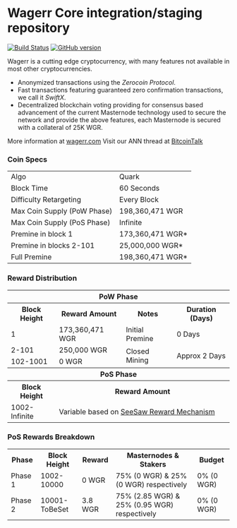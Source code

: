 Wagerr Core integration/staging repository
=====================================

[![Build Status](https://travis-ci.org/wagerr/wagerr.svg?branch=master)](https://travis-ci.org/wagerr/wagerr) [![GitHub version](https://badge.fury.io/gh/wagerr%2Fwagerr.svg)](https://badge.fury.io/gh/wagerr%2Fwagerr)

Wagerr is a cutting edge cryptocurrency, with many features not available in most other cryptocurrencies.
- Anonymized transactions using the _Zerocoin Protocol_.
- Fast transactions featuring guaranteed zero confirmation transactions, we call it _SwiftX_.
- Decentralized blockchain voting providing for consensus based advancement of the current Masternode
  technology used to secure the network and provide the above features, each Masternode is secured
  with a collateral of 25K WGR.

More information at [wagerr.com](http://www.wagerr.com/) Visit our ANN thread at [BitcoinTalk](http://www.bitcointalk.org/index.php?topic=1262920)

### Coin Specs
<table>
<tr><td>Algo</td><td>Quark</td></tr>
<tr><td>Block Time</td><td>60 Seconds</td></tr>
<tr><td>Difficulty Retargeting</td><td>Every Block</td></tr>
<tr><td>Max Coin Supply (PoW Phase)</td><td>198,360,471 WGR</td></tr>
<tr><td>Max Coin Supply (PoS Phase)</td><td>Infinite</td></tr>
<tr><td>Premine in block 1</td><td>173,360,471 WGR*</td></tr>
<tr><td>Premine in blocks 2-101</td><td>25,000,000 WGR*</td></tr>
<tr><td>Full Premine</td><td>198,360,471 WGR*</td></tr>
</table>

### Reward Distribution

<table>
<th colspan=4>PoW Phase</th>
<tr><th>Block Height</th><th>Reward Amount</th><th>Notes</th><th>Duration (Days)</th></tr>
<tr><td>1</td><td>173,360,471 WGR</td><td>Initial Premine</td><td>0 Days</td></tr>
<tr><td>2-101</td><td>250,000 WGR</td><td rowspan=2>Closed Mining</td><td rowspan=2> Approx 2 Days</td></tr>
<tr><td>102-1001</td><td>0 WGR</td></tr>
<tr><th colspan=4>PoS Phase</th></tr>
<tr><th>Block Height</th><th colspan=3>Reward Amount</th></tr>
<tr><td>1002-Infinite</td><td colspan=3>Variable based on <a href="https://pivx.org/knowledge-base/see-saw-rewards-mechanism/">SeeSaw Reward Mechanism</a></td></tr>
</table>

### PoS Rewards Breakdown

<table>
<th>Phase</th><th>Block Height</th><th>Reward</th><th>Masternodes & Stakers</th><th>Budget</th>
<tr><td>Phase 1</td><td>1002-10000</td><td>0 WGR</td><td>75% (0 WGR) & 25% (0 WGR) respectively</td><td>0% (0 WGR)</td></tr>
<tr><td>Phase 2</td><td>10001-ToBeSet</td><td>3.8 WGR</td><td>75% (2.85 WGR) & 25% (0.95 WGR) respectively</td><td>0% (0 WGR)</td></tr>
</table>
